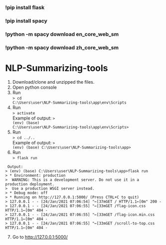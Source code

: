 <h3> !pip install flask </h3>
<h3> !pip install spacy </h3>
<h3> !python -m spacy download en_core_web_sm </h3>
<h3> !python -m spacy download zh_core_web_sm </h3>


# NLP-Summarizing-tools
1. Download/clone and unzipped the files.
2. Open python console
3. Run <br><code>> cd C:\Users\user\NLP-Summarizing-tools\app\env\Scripts</code>
4. Run <br><code>> activate</code><br>
Example of output: <code>> (env) (base) C:\Users\user\NLP-Summarizing-tools\app\env\Scripts></code>
5. Run <br><code>> cd ../..</code><br>
Example of output: <code>> (env) (base) C:\Users\user\NLP-Summarizing-tools\app></code>
6. Run <br><code>> flask run</code>
<pre><code> Output:
> (env) (base) C:\Users\user\NLP-Summarizing-tools\app>flask run
> * Environment: production
>  WARNING: This is a development server. Do not use it in a production deployment.
>  Use a production WSGI server instead.
> * Debug mode: off
> * Running on http://127.0.0.1:5000/ (Press CTRL+C to quit)
> 127.0.0.1 - - [24/Jan/2021 07:06:54] "←[37mGET / HTTP/1.1←[0m" 200 -
> 127.0.0.1 - - [24/Jan/2021 07:06:55] "←[33mGET /flag-icon.css HTTP/1.1←[0m" 404 -
> 127.0.0.1 - - [24/Jan/2021 07:06:55] "←[33mGET /flag-icon.min.css HTTP/1.1←[0m" 404 -
> 127.0.0.1 - - [24/Jan/2021 07:06:55] "←[33mGET /scroll-to-top.css HTTP/1.1←[0m" 404 -</code></pre>
7. Go to http://127.0.0.1:5000/ 
